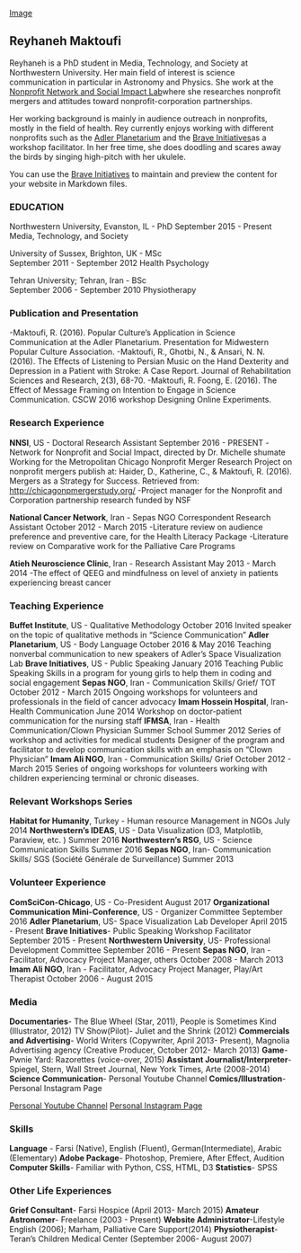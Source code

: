 [Image](src:https://docs.google.com/document/d/19IqQGXYuWfrbK1JwQ52-tQ0leyNKR4kTxMbAQRXWISA/edit)
## Reyhaneh Maktoufi

Reyhaneh is a PhD student in Media, Technology, and Society at Northwestern University. Her main field of interest is science communication in particular in Astronomy and Physics. She work at the [Nonprofit Network and Social Impact Lab](https://nnsi.northwestern.edu/about-us/people-2/)where she researches nonprofit mergers and attitudes toward nonprofit-corporation partnerships.

Her working background is mainly in audience outreach in nonprofits, mostly in the field of health. Rey currently enjoys working with different nonprofits such as the [Adler Planetarium](http://www.adlerplanetarium.org/#0m5qPHF4VP2Hw1TA.97) and the [Brave Initiatives](https://www.braveinitiatives.com/the-brave-team.html)as a workshop facilitator. In her free time, she does doodling and scares away the birds by singing high-pitch with her ukulele.


You can use the [Brave Initiatives](https://www.braveinitiatives.com/the-brave-team.html) to maintain and preview the content for your website in Markdown files.

### EDUCATION

Northwestern University, Evanston, IL - PhD
September  2015 - Present
Media, Technology, and Society

University of Sussex, Brighton, UK - MSc             	                  
September 2011 - September 2012
Health Psychology

Tehran University; Tehran, Iran - BSc                                     	
September 2006 - September 2010
Physiotherapy

### Publication and Presentation

-Maktoufi, R. (2016). Popular Culture’s Application in Science Communication at the Adler Planetarium. Presentation for Midwestern Popular Culture Association.
-Maktoufi, R., Ghotbi, N., & Ansari, N. N. (2016). The Effects of Listening to Persian Music on the Hand Dexterity and Depression in a Patient with Stroke: A Case Report. Journal of Rehabilitation Sciences and Research, 2(3), 68-70.
-Maktoufi, R. Foong, E. (2016). The Effect of Message Framing on Intention to Engage in Science Communication. CSCW 2016 workshop Designing Online Experiments.

### Research Experience

**NNSI**, US - Doctoral Research Assistant
September 2016 - PRESENT
-Network for Nonprofit and Social Impact, directed by Dr. Michelle shumate
Working for the Metropolitan Chicago Nonprofit Merger Research Project on nonprofit mergers publish at:
Haider, D., Katherine, C., & Maktoufi, R. (2016). Mergers as a Strategy for Success. Retrieved from: http://chicagonpmergerstudy.org/
-Project manager for the Nonprofit and Corporation partnership research funded by NSF

**National Cancer Network**, Iran - Sepas NGO Correspondent Research Assistant
October 2012 - March 2015
-Literature review on audience preference and preventive care, for the Health Literacy Package 
-Literature review on Comparative work for the Palliative Care Programs 

**Atieh Neuroscience Clinic**, Iran - Research Assistant
May 2013 - March 2014
-The effect of QEEG and mindfulness on level of anxiety in patients experiencing breast cancer

### Teaching Experience

**Buffet Institute**, US - Qualitative Methodology
October 2016 
Invited speaker on the topic of qualitative methods in “Science Communication”
**Adler Planetarium**, US - Body Language
October 2016 & May 2016
Teaching nonverbal communication to new speakers of Adler’s Space Visualization Lab
**Brave Initiatives**, US - Public Speaking
January 2016
Teaching Public Speaking Skills in a program for young girls to help them in coding and social engagement
**Sepas NGO**, Iran - Communication Skills/ Grief/ TOT
October 2012 - March 2015
Ongoing workshops for volunteers and professionals in the field of cancer advocacy 
**Imam Hossein Hospital**, Iran- Health Communication
June 2014
Workshop on doctor-patient communication for the nursing staff
**IFMSA**, Iran - Health Communication/Clown Physician Summer School
Summer 2012
Series of workshop and activities for medical students
Designer of the program and facilitator to develop communication skills with an emphasis on “Clown Physician” 
**Imam Ali NGO**, Iran - Communication Skills/ Grief
October 2012 - March 2015
Series of ongoing workshops for volunteers working with children experiencing terminal or chronic diseases.

### Relevant Workshops Series

**Habitat for Humanity**, Turkey - Human resource Management in NGOs
July 2014
**Northwestern’s IDEAS**, US - Data Visualization (D3, Matplotlib, Paraview, etc. )
Summer 2016
**Northwestern’s RSG**, US - Science Communication Skills
Summer 2016
**Sepas NGO**, Iran- Communication Skills/ SGS (Société Générale de Surveillance)
Summer 2013

### Volunteer Experience

**ComSciCon-Chicago**, US - Co-President
August 2017
**Organizational Communication Mini-Conference**, US - Organizer Committee
September 2016
**Adler Planetarium**, US- Space Visualization Lab Developer
April 2015 - Present
**Brave Initiatives**- Public Speaking Workshop Facilitator
September 2015 - Present
**Northwestern University**, US-  Professional Development Committee 
September 2016 - Present
**Sepas NGO**, Iran - Facilitator, Advocacy Project Manager, others
October 2008 - March 2013
**Imam Ali NGO**, Iran - Facilitator, Advocacy Project Manager, Play/Art Therapist
October 2006 - August 2015
### Media

**Documentaries**- The Blue Wheel (Star, 2011), People is Sometimes Kind (Illustrator, 2012)
TV Show(Pilot)- Juliet and the Shrink (2012)
**Commercials and Advertising**-  World Writers (Copywriter, April 2013- Present), Magnolia Advertising agency (Creative Producer, October 2012- March 2013)
**Game**- Pwnie Yard: Razorettes (voice-over, 2015)
**Assistant Journalist/Interpreter**- Spiegel, Stern, Wall Street Journal, New York Times, Arte (2008-2014)
**Science Communication**- Personal Youtube Channel
**Comics/Illustration**- Personal Instagram Page 

[Personal Youtube Channel](https://www.youtube.com/user/reyhanehmak)
[Personal Instagram Page ](https://www.instagram.com/reyhanehmc/)

### Skills

**Language** - Farsi (Native), English (Fluent), German(Intermediate), Arabic (Elementary)
**Adobe Package**- Photoshop, Premiere, After Effect, Audition
**Computer Skills**- Familiar with Python, CSS, HTML, D3
**Statistics**- SPSS 

### Other Life Experiences

**Grief Consultant**- Farsi Hospice (April 2013- March 2015)
**Amateur Astronomer**- Freelance (2003 - Present)
**Website Administrator**-Lifestyle English (2006); Marham, Palliative Care Support(2014)
**Physiotherapist**- Teran’s Children Medical Center (September 2006- August 2007)
